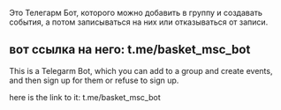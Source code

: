 Это Телегарм Бот, которого можно добавить в группу и создавать события, а потом записываться на них или отказываться от записи.

вот ссылка на него: t.me/basket_msc_bot
----------------------------------------------------------------------------------------------

This is a Telegarm Bot, which you can add to a group and create events, and then sign up for them or refuse to sign up.

here is the link to it: t.me/basket_msc_bot

